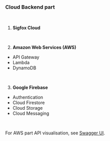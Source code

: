 ### Cloud Backend part
<br>

1. **Sigfox Cloud**
<br>

2. **Amazon Web Services (AWS)**
  - API Gateway
  - Lambda
  - DynamoDB
<br>
  
3. **Google Firebase**
  - Authentication
  - Cloud Firestore
  - Cloud Storage
  - Cloud Messaging
<br>

For AWS part API visualisation, see [Swagger UI](https://app.swaggerhub.com/apis-docs/martin195/EV-IoT-Kit/).
